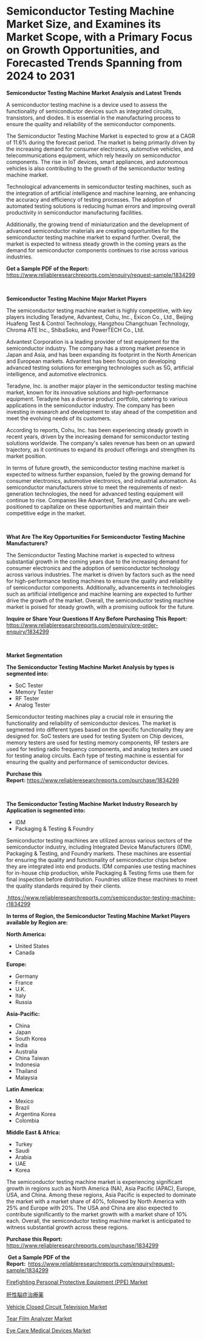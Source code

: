 <p><h1>Semiconductor Testing Machine Market Size, and Examines its Market Scope, with a Primary Focus on Growth Opportunities, and Forecasted Trends Spanning from 2024 to 2031</h1></p><p><strong>Semiconductor Testing Machine Market Analysis and Latest Trends</strong></p>
<p><p>A semiconductor testing machine is a device used to assess the functionality of semiconductor devices such as integrated circuits, transistors, and diodes. It is essential in the manufacturing process to ensure the quality and reliability of the semiconductor components.</p><p>The Semiconductor Testing Machine Market is expected to grow at a CAGR of 11.6% during the forecast period. The market is being primarily driven by the increasing demand for consumer electronics, automotive vehicles, and telecommunications equipment, which rely heavily on semiconductor components. The rise in IoT devices, smart appliances, and autonomous vehicles is also contributing to the growth of the semiconductor testing machine market.</p><p>Technological advancements in semiconductor testing machines, such as the integration of artificial intelligence and machine learning, are enhancing the accuracy and efficiency of testing processes. The adoption of automated testing solutions is reducing human errors and improving overall productivity in semiconductor manufacturing facilities.</p><p>Additionally, the growing trend of miniaturization and the development of advanced semiconductor materials are creating opportunities for the semiconductor testing machine market to expand further. Overall, the market is expected to witness steady growth in the coming years as the demand for semiconductor components continues to rise across various industries.</p></p>
<p><strong>Get a Sample PDF of the Report:&nbsp;</strong> <a href="https://www.reliableresearchreports.com/enquiry/request-sample/1834299">https://www.reliableresearchreports.com/enquiry/request-sample/1834299</a></p>
<p>&nbsp;</p>
<p><strong>Semiconductor Testing Machine Major Market Players</strong></p>
<p><p>The semiconductor testing machine market is highly competitive, with key players including Teradyne, Advantest, Cohu, Inc., Exicon Co., Ltd., Beijing Huafeng Test & Control Technology, Hangzhou Changchuan Technology, Chroma ATE Inc., ShibaSoku, and PowerTECH Co., Ltd.</p><p>Advantest Corporation is a leading provider of test equipment for the semiconductor industry. The company has a strong market presence in Japan and Asia, and has been expanding its footprint in the North American and European markets. Advantest has been focusing on developing advanced testing solutions for emerging technologies such as 5G, artificial intelligence, and automotive electronics.</p><p>Teradyne, Inc. is another major player in the semiconductor testing machine market, known for its innovative solutions and high-performance equipment. Teradyne has a diverse product portfolio, catering to various applications in the semiconductor industry. The company has been investing in research and development to stay ahead of the competition and meet the evolving needs of its customers.</p><p>According to reports, Cohu, Inc. has been experiencing steady growth in recent years, driven by the increasing demand for semiconductor testing solutions worldwide. The company's sales revenue has been on an upward trajectory, as it continues to expand its product offerings and strengthen its market position.</p><p>In terms of future growth, the semiconductor testing machine market is expected to witness further expansion, fueled by the growing demand for consumer electronics, automotive electronics, and industrial automation. As semiconductor manufacturers strive to meet the requirements of next-generation technologies, the need for advanced testing equipment will continue to rise. Companies like Advantest, Teradyne, and Cohu are well-positioned to capitalize on these opportunities and maintain their competitive edge in the market.</p></p>
<p>&nbsp;</p>
<p><strong>What Are The Key Opportunities For Semiconductor Testing Machine Manufacturers?</strong></p>
<p><p>The Semiconductor Testing Machine market is expected to witness substantial growth in the coming years due to the increasing demand for consumer electronics and the adoption of semiconductor technology across various industries. The market is driven by factors such as the need for high-performance testing machines to ensure the quality and reliability of semiconductor components. Additionally, advancements in technologies such as artificial intelligence and machine learning are expected to further drive the growth of the market. Overall, the semiconductor testing machine market is poised for steady growth, with a promising outlook for the future.</p></p>
<p><strong>Inquire or Share Your Questions If Any Before Purchasing This Report:</strong> <a href="https://www.reliableresearchreports.com/enquiry/pre-order-enquiry/1834299">https://www.reliableresearchreports.com/enquiry/pre-order-enquiry/1834299</a></p>
<p>&nbsp;</p>
<p><strong>Market Segmentation</strong></p>
<p><strong>The Semiconductor Testing Machine Market Analysis by types is segmented into:</strong></p>
<p><ul><li>SoC Tester</li><li>Memory Tester</li><li>RF Tester</li><li>Analog Tester</li></ul></p>
<p><p>Semiconductor testing machines play a crucial role in ensuring the functionality and reliability of semiconductor devices. The market is segmented into different types based on the specific functionality they are designed for. SoC testers are used for testing System on Chip devices, memory testers are used for testing memory components, RF testers are used for testing radio frequency components, and analog testers are used for testing analog circuits. Each type of testing machine is essential for ensuring the quality and performance of semiconductor devices.</p></p>
<p><strong>Purchase this Report:&nbsp;</strong><a href="https://www.reliableresearchreports.com/purchase/1834299">https://www.reliableresearchreports.com/purchase/1834299</a></p>
<p>&nbsp;</p>
<p><strong>The Semiconductor Testing Machine Market Industry Research by Application is segmented into:</strong></p>
<p><ul><li>IDM</li><li>Packaging & Testing & Foundry</li></ul></p>
<p><p>Semiconductor testing machines are utilized across various sectors of the semiconductor industry, including Integrated Device Manufacturers (IDM), Packaging & Testing, and Foundry markets. These machines are essential for ensuring the quality and functionality of semiconductor chips before they are integrated into end products. IDM companies use testing machines for in-house chip production, while Packaging & Testing firms use them for final inspection before distribution. Foundries utilize these machines to meet the quality standards required by their clients.</p></p>
<p><a href="https://www.reliableresearchreports.com/semiconductor-testing-machine-r1834299">&nbsp;https://www.reliableresearchreports.com/semiconductor-testing-machine-r1834299</a></p>
<p><strong>In terms of Region, the Semiconductor Testing Machine Market Players available by Region are:</strong></p>
<p>
    <p> <strong> North America: </strong>
        <ul>
            <li>United States</li>
            <li>Canada</li>
        </ul>
        </p> 
    <p> <strong> Europe: </strong>
        <ul>
            <li>Germany</li>
            <li>France</li>
            <li>U.K.</li>
            <li>Italy</li>
            <li>Russia</li>
        </ul>
        </p> 
    <p> <strong> Asia-Pacific: </strong>
        <ul>
            <li>China</li>
            <li>Japan</li>
            <li>South Korea</li>
            <li>India</li>
            <li>Australia</li>
            <li>China Taiwan</li>
            <li>Indonesia</li>
            <li>Thailand</li>
            <li>Malaysia</li>
        </ul>
        </p> 
    <p> <strong> Latin America: </strong>
        <ul>
            <li>Mexico</li>
            <li>Brazil</li>
            <li>Argentina Korea</li>
            <li>Colombia</li>
        </ul>
        </p> 
    <p> <strong> Middle East & Africa: </strong>
        <ul>
            <li>Turkey</li>
            <li>Saudi</li>
            <li>Arabia</li>
            <li>UAE</li>
            <li>Korea</li>
        </ul>
    </p>
    </p>
<p><p>The semiconductor testing machine market is experiencing significant growth in regions such as North America (NA), Asia Pacific (APAC), Europe, USA, and China. Among these regions, Asia Pacific is expected to dominate the market with a market share of 40%, followed by North America with 25% and Europe with 20%. The USA and China are also expected to contribute significantly to the market growth with a market share of 10% each. Overall, the semiconductor testing machine market is anticipated to witness substantial growth across these regions.</p></p>
<p><strong>Purchase this Report: </strong><a href="https://www.reliableresearchreports.com/purchase/1834299">https://www.reliableresearchreports.com/purchase/1834299</a></p>
<p>&nbsp;<strong>Get a Sample PDF of the Report:&nbsp;&nbsp;</strong><a href="https://www.reliableresearchreports.com/enquiry/request-sample/1834299">https://www.reliableresearchreports.com/enquiry/request-sample/1834299</a></p>
<p><strong></strong></p>
<p><p><a href="https://github.com/riwar777/Market-Research-Report-List-1/blob/main/firefighting-personal-protective-equipment-ppe-market.md">Firefighting Personal Protective Equipment (PPE) Market</a></p><p><a href="https://medium.com/@susanjprice2023/%E3%82%B0%E3%83%AD%E3%83%BC%E3%83%90%E3%83%AB%E8%82%9D%E6%80%A7%E8%84%B3%E7%97%87%E8%96%AC%E5%B8%82%E5%A0%B4%E3%81%AE%E3%82%B7%E3%82%A7%E3%82%A2%E3%81%8A%E3%82%88%E3%81%B3%E6%88%90%E9%95%B7%E6%A9%9F%E4%BC%9A-%E3%81%8A%E3%82%88%E3%81%B32024%E5%B9%B4%E3%81%8B%E3%82%892031%E5%B9%B4%E3%81%BE%E3%81%A7%E3%81%AE%E6%9C%9F%E9%96%93%E3%81%AB14-7-%E3%81%AE%E5%B9%B4%E9%96%93%E6%88%90%E9%95%B7%E7%8E%87%E3%81%A7%E6%88%90%E9%95%B7%E3%81%97%E3%81%A6%E3%81%84%E3%82%8B%E5%B8%82%E5%A0%B4%E8%A6%8F%E6%A8%A1-d7f72de66a9d">肝性脳症治療薬</a></p><p><a href="https://github.com/jahid123ahm/Market-Research-Report-List-1/blob/main/vehicle-closed-circuit-television-market.md">Vehicle Closed Circuit Television Market</a></p><p><a href="https://issuu.com/reportprime-2/docs/tear-film-analyzer-market-size-2030.pptx">Tear Film Analyzer Market</a></p><p><a href="https://issuu.com/reportprime-2/docs/eye-care-medical-devices-market-size-2030.pptx">Eye Care Medical Devices Market</a></p></p>